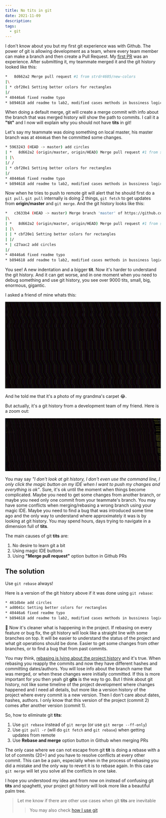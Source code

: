 ```yaml
---
title: No tits in git
date: 2021-11-09
description:
tags:
  - git
---
```


I don't know about you but my first git experience was with Github.
The power of git is allowing development as a team, where every team member can make a branch and then create a Pull Request.
My [first PR](https://firstpr.me/#strdr4605) was an experience.
After submitting it, my teammate merged it and the git history looked like this:

```bash
*   8d662a2 Merge pull request #1 from strdr4605/new-colors
|\
| * cbf20e1 Setting better colors for rectangles
|/
* 40446a6 fixed readme typo
* b894618 add readme to lab2, modified cases methods in bussiness logic
```

When doing a default merge, git will create a merge commit with info about the branch that was merged history will show the path to commits.
I call it a **"tit"** and I now will explain why you should not have **tits** in git!

Let's say my teammate was doing something on local master, his master branch was at `40446a6` then he committed some changes.

```bash
* 5963243 (HEAD -> master) add circles
| *   8d662a2 (origin/master, origin/HEAD) Merge pull request #1 from strdr4605/new-colors
| |\
|/ /
| * cbf20e1 Setting better colors for rectangles
|/
* 40446a6 fixed readme typo
* b894618 add readme to lab2, modified cases methods in bussiness logic
```

Now when he tries to push to remote git will alert that he should first do a `git pull`.
`git pull` internally is doing 2 things, `git fetch` to get updates from **origin/master** and `git merge`.
And the git history looks like this:

```bash
*   c3633b4 (HEAD -> master) Merge branch 'master' of https://github.com/sspatari/OR_Labs
|\
| *   8d662a2 (origin/master, origin/HEAD) Merge pull request #1 from strdr4605/new-colors
| |\
| | * cbf20e1 Setting better colors for rectangles
| |/
* | c27aac2 add circles
|/
* 40446a6 fixed readme typo
* b894618 add readme to lab2, modified cases methods in bussiness logic
```

You see! A new indentation and a bigger **tit**. Now it's harder to understand the git history.
And it can get worse, and in one moment when you need to debug something and use git history, you see over 9000 tits, small, big, enormous, gigantic.

I asked a friend of mine whats this:

![Git carpet](git-carpet.png)

And he told me that it's a photo of my grandma's carpet 😂.

But actually, it's a git history from a development team of my friend. Here is a zoom out:

![Gigantic git tits](gigantic-git-tits.jpg)

You may say _"I don't look at git history, I don't even use the command line, I only click the magic button on my IDE when I want to push my changes and everything is ok"_.
Sure, it's ok until the moment when things become complicated.
Maybe you need to get some changes from another branch, or maybe you need only one commit from your teammate's branch.
You may have some conflicts when merging/rebasing a wrong branch using your magic IDE.
Maybe you need to find a bug that was introduced some time ago and the only way to understand where approximately it was is by looking at git history.
You may spend hours, days trying to navigate in a dimension full of **tits**.

The main causes of git **tits** are:

1. No desire to learn git a bit
1. Using magic IDE buttons
1. Using **"Merge pull request"** option button in Github PRs

## The solution

Use `git rebase` always!

Here is a version of the git history above if it was done using `git rebase`:

```bash
* 461db4e add circles
* ad0041c Setting better colors for rectangles
* 40446a6 fixed readme typo
* b894618 add readme to lab2, modified cases methods in bussiness logic
```

🎉 Now it's cleaner what is happening in the project.
If rebasing on every feature or bug fix, the git history will look like a straight line with some branches on top.
It will be easier to understand the status of the project and what git operations should be done.
Easier to get some changes from other branches, or to find a bug that from past commits.

You may think, [rebasing is lying about the project history](https://news.ycombinator.com/item?id=26582912) and it's true.
When rebasing you reapply the commits and now they have different hashes and committing dates/authors.
You will lose info about the branch name that was merged, or when these changes were initially committed.
If this is more important for you then yeah git **gits** is the way to go.
But I think about git history, not like some timeline of the project development where changes happened and I need all details,
but more like a version history of the project where every commit is a new version.
Then I don't care about dates, hashes, authors. I only know that this version of the project (commit 2) comes after another version (commit 1).

So, how to eliminate git **tits**:

1. Use `git rebase` instead of `git merge` (or use `git merge --ff-only`)
1. Use `git pull -r` (will do `git fetch` and `git rebase`) when getting updates from remote
1. Use **Rebase and merge** option button in Github when merging PRs

The only case where we can not escape from git **tit** is doing a rebase with a lot of commits (20+) and you have to resolve conflicts at every other commit.
This can be a pain, especially when in the process of rebasing you did a mistake and the only way to revert it is to rebase again.
In this case `git merge` will let you solve all the conflicts in one take.

I hope you understood my idea and from now on instead of confusing git **tits** and spaghetti, your project git history will look more like a beautiful palm tree.

> Let me know if there are other use cases when git **tits** are inevitable
> > You may also check [how I use git](/how-i-use-git)
